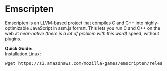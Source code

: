 # Emscripten
Emscripten is an LLVM-based project that compiles C and C++ into highly-optimizable JavaScript in asm.js format. This lets you run C and C++ on the web at *near-native (there is a lot of problem with this  word)* speed, without plugins. 

**Quick Guide:**  
Installation.Linux: 
<pre>wget https://s3.amazonaws.com/mozilla-games/emscripten/releases/emsdk-portable.tar.gz</pre>
